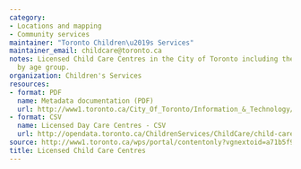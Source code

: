 ```yaml
---
category:
- Locations and mapping
- Community services
maintainer: "Toronto Children\u2019s Services"
maintainer_email: childcare@toronto.ca
notes: Licensed Child Care Centres in the City of Toronto including their capacities
  by age group.
organization: Children's Services
resources:
- format: PDF
  name: Metadata documentation (PDF)
  url: http://www1.toronto.ca/City_Of_Toronto/Information_&_Technology/Open_Data/Data_Sets/Assets/Files/licensed_childcare_metadata.pdf
- format: CSV
  name: Licensed Day Care Centres - CSV
  url: http://opendata.toronto.ca/ChildrenServices/ChildCare/child-care.csv
source: http://www1.toronto.ca/wps/portal/contentonly?vgnextoid=a71b5f9cd70bb210VgnVCM1000003dd60f89RCRD&vgnextchannel=1a66e03bb8d1e310VgnVCM10000071d60f89RCRD
title: Licensed Child Care Centres
---
```

